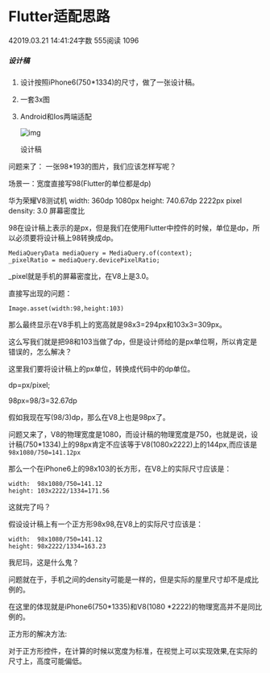 # Flutter适配思路

42019.03.21 14:41:24字数 555阅读 1096

##### 设计稿

1. 设计按照iPhone6(750*1334)的尺寸，做了一张设计稿。

2. 一套3x图

3. Android和Ios两端适配

   

   ![img](https://upload-images.jianshu.io/upload_images/7769455-53e37b174e2e1647.jpg?imageMogr2/auto-orient/strip|imageView2/2/w/768/format/webp)

   设计稿

问题来了：
一张98*193的图片，我们应该怎样写呢？

场景一：宽度直接写98(Flutter的单位都是dp)

华为荣耀V8测试机
width: 360dp 1080px
height: 740.67dp 2222px
pixel density: 3.0 屏幕密度比

98在设计稿上表示的是px，但是我们在使用Flutter中控件的时候，单位是dp，所以必须要将设计稿上98转换成dp。

```undefined
MediaQueryData mediaQuery = MediaQuery.of(context);
_pixelRatio = mediaQuery.devicePixelRatio;
```

_pixel就是手机的屏幕密度比，在V8上是3.0。

直接写出现的问题：

```
Image.asset(width:98,height:103)
```

那么最终显示在V8手机上的宽高就是98x3=294px和103x3=309px。

这么写我们就是把98和103当做了dp，但是设计师给的是px单位啊，所以肯定是错误的，怎么解决？

这里我们要将设计稿上的px单位，转换成代码中的dp单位。

dp=px/pixel;

98px=98/3=32.67dp

假如我现在写(98/3)dp，那么在V8上也是98px了。

问题又来了，V8的物理宽度是1080，而设计稿的物理宽度是750，也就是说，设计稿(750*1334)上的98px肯定不应该等于V8(1080x2222)上的144px,而应该是
`98x1080/750=141.12px`

那么一个在iPhone6上的98x103的长方形，在V8上的实际尺寸应该是：

```undefined
width:  98x1080/750=141.12
height: 103x2222/1334=171.56
```

这就完了吗？

假设设计稿上有一个正方形98x98,在V8上的实际尺寸应该是：

```undefined
width:  98x1080/750=141.12
height: 98x2222/1334=163.23
```

我尼玛，这是什么鬼？

问题就在于，手机之间的density可能是一样的，但是实际的屋里尺寸却不是成比例的。

在这里的体现就是iPhone6(750*1335)和V8(1080 *2222)的物理宽高并不是同比例的。

正方形的解决方法:

对于正方形控件，在计算的时候以宽度为标准，在视觉上可以实现效果,在实际的尺寸上，高度可能偏低。
